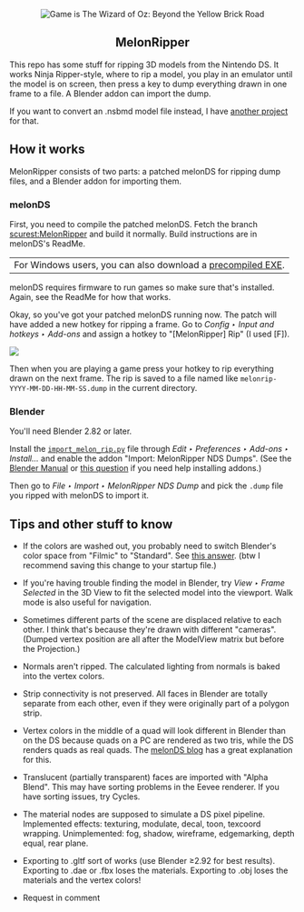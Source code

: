 <p align=center>
  <img src="imgs/frontispiece.png"
    title="Game is The Wizard of Oz: Beyond the Yellow Brick Road">
</p>
<h2 align=center>MelonRipper</h2>

This repo has some stuff for ripping 3D models from the Nintendo DS.
It works Ninja Ripper-style,
where to rip a model, you play in an emulator
until the model is on screen,
then press a key to dump everything drawn in one frame to a file.
A Blender addon can import the dump.

If you want to convert an .nsbmd model file instead,
I have [another project](https://github.com/scurest/apicula)
for that.

## How it works

MelonRipper consists of two parts:
a patched melonDS for ripping dump files,
and a Blender addon for importing them.

### melonDS

First, you need to compile the patched melonDS.
Fetch the branch [scurest:MelonRipper](https://github.com/scurest/melonDS/tree/MelonRipper)
and build it normally.
Build instructions are in melonDS's ReadMe.

<table><tbody><tr><td>
For Windows users, you can also download a
<a href="https://github.com/scurest/melonDS/releases/tag/MelonRipperBuild">precompiled EXE</a>.
</td></tr></tbody></table>

melonDS requires firmware to run games
so make sure that's installed.
Again, see the ReadMe for how that works.

Okay, so you've got your patched melonDS running now.
The patch will have added a new hotkey for ripping a frame.
Go to _Config ‣ Input and hotkeys ‣ Add-ons_
and assign a hotkey to "[MelonRipper] Rip"
(I used [F]).

<img src="imgs/melonDSHotkeys.png">

Then when you are playing a game
press your hotkey to rip everything drawn on the next frame.
The rip is saved to a file named like
`melonrip-YYYY-MM-DD-HH-MM-SS.dump`
in the current directory.

### Blender

You'll need Blender 2.82 or later.

Install the [`import_melon_rip.py`](import_melon_rip.py) file
through _Edit ‣ Preferences ‣ Add-ons ‣ Install..._
and enable the addon "Import: MelonRipper NDS Dumps".
(See the [Blender Manual](https://docs.blender.org/manual/en/latest/editors/preferences/addons.html#rd-party-add-ons)
or [this question](https://blender.stackexchange.com/questions/1688/installing-an-addon/1689)
if you need help installing addons.)

Then go to _File ‣ Import ‣ MelonRipper NDS Dump_
and pick the `.dump` file you ripped with melonDS
to import it.


## Tips and other stuff to know

* If the colors are washed out, you probably need to
  switch Blender's color space from "Filmic" to "Standard".
  See [this answer](https://blender.stackexchange.com/questions/164677/images-as-emitters-constantly-come-out-dull-white-emission-not-actually-white).
  (btw I recommend saving this change to your startup file.)

* If you're having trouble finding the model in Blender,
  try _View ‣ Frame Selected_ in the 3D View
  to fit the selected model into the viewport.
  Walk mode is also useful for navigation.

* Sometimes different parts of the scene are
  displaced relative to each other.
  I think that's because they're drawn with different "cameras".
  (Dumped vertex position are all after the ModelView matrix
  but before the Projection.)

* Normals aren't ripped.
  The calculated lighting from normals is baked into the vertex colors.

* Strip connectivity is not preserved.
  All faces in Blender are totally separate from each other,
  even if they were originally part of a polygon strip.

* Vertex colors in the middle of a quad
  will look different in Blender than on the DS
  because quads on a PC are rendered as two tris,
  while the DS renders quads as real quads.
  The [melonDS blog](http://melonds.kuribo64.net/comments.php?id=122)
  has a great explanation for this.

* Translucent (partially transparent) faces are imported with "Alpha Blend".
  This may have sorting problems in the Eevee renderer.
  If you have sorting issues, try Cycles.

* The material nodes are supposed to simulate a DS pixel pipeline.
  Implemented effects: texturing, modulate, decal, toon, texcoord wrapping.
  Unimplemented: fog, shadow, wireframe, edgemarking, depth equal, rear plane.

* Exporting to .gltf sort of works (use Blender ≥2.92 for best results).
  Exporting to .dae or .fbx loses the materials.
  Exporting to .obj loses the materials and the vertex colors!

- Request in comment
